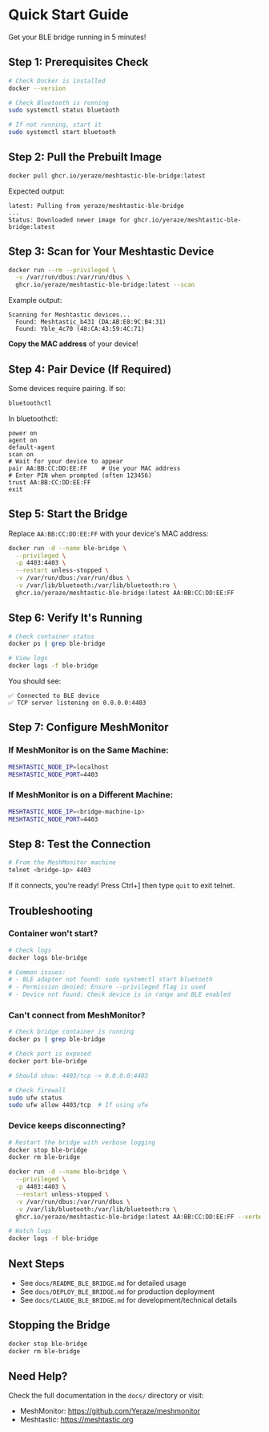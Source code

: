 # Quick Start Guide

Get your BLE bridge running in 5 minutes!

## Step 1: Prerequisites Check

```bash
# Check Docker is installed
docker --version

# Check Bluetooth is running
sudo systemctl status bluetooth

# If not running, start it
sudo systemctl start bluetooth
```

## Step 2: Pull the Prebuilt Image

```bash
docker pull ghcr.io/yeraze/meshtastic-ble-bridge:latest
```

Expected output:
```
latest: Pulling from yeraze/meshtastic-ble-bridge
...
Status: Downloaded newer image for ghcr.io/yeraze/meshtastic-ble-bridge:latest
```

## Step 3: Scan for Your Meshtastic Device

```bash
docker run --rm --privileged \
  -v /var/run/dbus:/var/run/dbus \
  ghcr.io/yeraze/meshtastic-ble-bridge:latest --scan
```

Example output:
```
Scanning for Meshtastic devices...
  Found: Meshtastic_b431 (DA:AB:E8:9C:B4:31)
  Found: Yble_4c70 (48:CA:43:59:4C:71)
```

**Copy the MAC address** of your device!

## Step 4: Pair Device (If Required)

Some devices require pairing. If so:

```bash
bluetoothctl
```

In bluetoothctl:
```
power on
agent on
default-agent
scan on
# Wait for your device to appear
pair AA:BB:CC:DD:EE:FF    # Use your MAC address
# Enter PIN when prompted (often 123456)
trust AA:BB:CC:DD:EE:FF
exit
```

## Step 5: Start the Bridge

Replace `AA:BB:CC:DD:EE:FF` with your device's MAC address:

```bash
docker run -d --name ble-bridge \
  --privileged \
  -p 4403:4403 \
  --restart unless-stopped \
  -v /var/run/dbus:/var/run/dbus \
  -v /var/lib/bluetooth:/var/lib/bluetooth:ro \
  ghcr.io/yeraze/meshtastic-ble-bridge:latest AA:BB:CC:DD:EE:FF
```

## Step 6: Verify It's Running

```bash
# Check container status
docker ps | grep ble-bridge

# View logs
docker logs -f ble-bridge
```

You should see:
```
✅ Connected to BLE device
✅ TCP server listening on 0.0.0.0:4403
```

## Step 7: Configure MeshMonitor

### If MeshMonitor is on the Same Machine:
```bash
MESHTASTIC_NODE_IP=localhost
MESHTASTIC_NODE_PORT=4403
```

### If MeshMonitor is on a Different Machine:
```bash
MESHTASTIC_NODE_IP=<bridge-machine-ip>
MESHTASTIC_NODE_PORT=4403
```

## Step 8: Test the Connection

```bash
# From the MeshMonitor machine
telnet <bridge-ip> 4403
```

If it connects, you're ready! Press Ctrl+] then type `quit` to exit telnet.

## Troubleshooting

### Container won't start?
```bash
# Check logs
docker logs ble-bridge

# Common issues:
# - BLE adapter not found: sudo systemctl start bluetooth
# - Permission denied: Ensure --privileged flag is used
# - Device not found: Check device is in range and BLE enabled
```

### Can't connect from MeshMonitor?
```bash
# Check bridge container is running
docker ps | grep ble-bridge

# Check port is exposed
docker port ble-bridge

# Should show: 4403/tcp -> 0.0.0.0:4403

# Check firewall
sudo ufw status
sudo ufw allow 4403/tcp  # If using ufw
```

### Device keeps disconnecting?
```bash
# Restart the bridge with verbose logging
docker stop ble-bridge
docker rm ble-bridge

docker run -d --name ble-bridge \
  --privileged \
  -p 4403:4403 \
  --restart unless-stopped \
  -v /var/run/dbus:/var/run/dbus \
  -v /var/lib/bluetooth:/var/lib/bluetooth:ro \
  ghcr.io/yeraze/meshtastic-ble-bridge:latest AA:BB:CC:DD:EE:FF --verbose

# Watch logs
docker logs -f ble-bridge
```

## Next Steps

- See `docs/README_BLE_BRIDGE.md` for detailed usage
- See `docs/DEPLOY_BLE_BRIDGE.md` for production deployment
- See `docs/CLAUDE_BLE_BRIDGE.md` for development/technical details

## Stopping the Bridge

```bash
docker stop ble-bridge
docker rm ble-bridge
```

## Need Help?

Check the full documentation in the `docs/` directory or visit:
- MeshMonitor: https://github.com/Yeraze/meshmonitor
- Meshtastic: https://meshtastic.org
